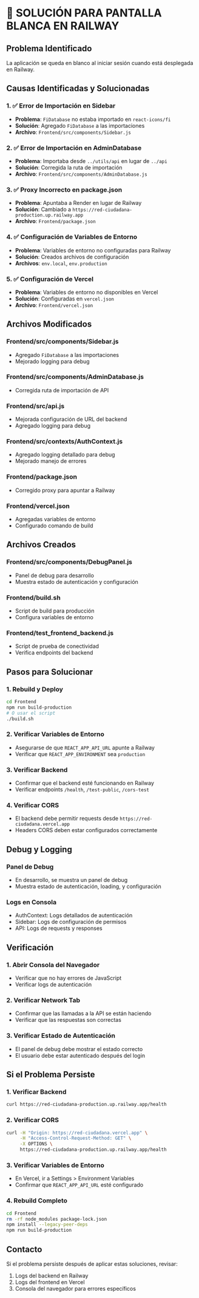 # 🚨 SOLUCIÓN PARA PANTALLA BLANCA EN RAILWAY

## Problema Identificado
La aplicación se queda en blanco al iniciar sesión cuando está desplegada en Railway.

## Causas Identificadas y Solucionadas

### 1. ✅ Error de Importación en Sidebar
- **Problema**: `FiDatabase` no estaba importado en `react-icons/fi`
- **Solución**: Agregado `FiDatabase` a las importaciones
- **Archivo**: `Frontend/src/components/Sidebar.js`

### 2. ✅ Error de Importación en AdminDatabase
- **Problema**: Importaba desde `../utils/api` en lugar de `../api`
- **Solución**: Corregida la ruta de importación
- **Archivo**: `Frontend/src/components/AdminDatabase.js`

### 3. ✅ Proxy Incorrecto en package.json
- **Problema**: Apuntaba a Render en lugar de Railway
- **Solución**: Cambiado a `https://red-ciudadana-production.up.railway.app`
- **Archivo**: `Frontend/package.json`

### 4. ✅ Configuración de Variables de Entorno
- **Problema**: Variables de entorno no configuradas para Railway
- **Solución**: Creados archivos de configuración
- **Archivos**: `env.local`, `env.production`

### 5. ✅ Configuración de Vercel
- **Problema**: Variables de entorno no disponibles en Vercel
- **Solución**: Configuradas en `vercel.json`
- **Archivo**: `Frontend/vercel.json`

## Archivos Modificados

### Frontend/src/components/Sidebar.js
- Agregado `FiDatabase` a las importaciones
- Mejorado logging para debug

### Frontend/src/components/AdminDatabase.js
- Corregida ruta de importación de API

### Frontend/src/api.js
- Mejorada configuración de URL del backend
- Agregado logging para debug

### Frontend/src/contexts/AuthContext.js
- Agregado logging detallado para debug
- Mejorado manejo de errores

### Frontend/package.json
- Corregido proxy para apuntar a Railway

### Frontend/vercel.json
- Agregadas variables de entorno
- Configurado comando de build

## Archivos Creados

### Frontend/src/components/DebugPanel.js
- Panel de debug para desarrollo
- Muestra estado de autenticación y configuración

### Frontend/build.sh
- Script de build para producción
- Configura variables de entorno

### Frontend/test_frontend_backend.js
- Script de prueba de conectividad
- Verifica endpoints del backend

## Pasos para Solucionar

### 1. Rebuild y Deploy
```bash
cd Frontend
npm run build-production
# O usar el script
./build.sh
```

### 2. Verificar Variables de Entorno
- Asegurarse de que `REACT_APP_API_URL` apunte a Railway
- Verificar que `REACT_APP_ENVIRONMENT` sea `production`

### 3. Verificar Backend
- Confirmar que el backend esté funcionando en Railway
- Verificar endpoints `/health`, `/test-public`, `/cors-test`

### 4. Verificar CORS
- El backend debe permitir requests desde `https://red-ciudadana.vercel.app`
- Headers CORS deben estar configurados correctamente

## Debug y Logging

### Panel de Debug
- En desarrollo, se muestra un panel de debug
- Muestra estado de autenticación, loading, y configuración

### Logs en Consola
- AuthContext: Logs detallados de autenticación
- Sidebar: Logs de configuración de permisos
- API: Logs de requests y responses

## Verificación

### 1. Abrir Consola del Navegador
- Verificar que no hay errores de JavaScript
- Verificar logs de autenticación

### 2. Verificar Network Tab
- Confirmar que las llamadas a la API se están haciendo
- Verificar que las respuestas son correctas

### 3. Verificar Estado de Autenticación
- El panel de debug debe mostrar el estado correcto
- El usuario debe estar autenticado después del login

## Si el Problema Persiste

### 1. Verificar Backend
```bash
curl https://red-ciudadana-production.up.railway.app/health
```

### 2. Verificar CORS
```bash
curl -H "Origin: https://red-ciudadana.vercel.app" \
     -H "Access-Control-Request-Method: GET" \
     -X OPTIONS \
     https://red-ciudadana-production.up.railway.app/health
```

### 3. Verificar Variables de Entorno
- En Vercel, ir a Settings > Environment Variables
- Confirmar que `REACT_APP_API_URL` esté configurado

### 4. Rebuild Completo
```bash
cd Frontend
rm -rf node_modules package-lock.json
npm install --legacy-peer-deps
npm run build-production
```

## Contacto
Si el problema persiste después de aplicar estas soluciones, revisar:
1. Logs del backend en Railway
2. Logs del frontend en Vercel
3. Consola del navegador para errores específicos

